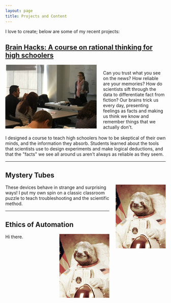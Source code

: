 ```yaml
---
layout: page
title: Projects and Content
---
```


I love to create; below are some of my recent projects:

<div class="projectblock">
<a href = "/2017/06/10/brainhacks">
<h2> Brain Hacks: A course on rational thinking for high schoolers </h2>
</a>
</div>

<!--\_posts\Post_BrainHacks.md-->
<!--/p3-teaching-philosophy/-->

<div class="projectblock">
<a href = "/2017/06/10/brainhacks" >
<img src="\images\SST_Closeup2.png" height="200" align="left" style="margin-right: 20px"/>
</a>

<br>
Can you trust what you see on the news? How reliable are your memories? How do scientists sift through the data to differentiate fact from fiction? Our brains trick us every day, presenting feelings as facts and making us think we know and remember things that we actually don't. 
<br> <br>
I designed a course to teach high schoolers how to be skeptical of their own minds, and the information they absorb. Students learned about the tools that scientists use to design experiments and make logical deductions, and that the "facts" we see all around us aren't always as reliable as they seem.

</div>

----------------------------------------------------------------------------

<div class="projectblock">
<h2> Mystery Tubes </h2>
</div>

<div class="projectblock">

<img src="\images\o4zhtU8.jpg" height="200" align="right" style="margin-left: 20px"/>
<!--<img src="\images\o4zhtU8.jpg" height="200" align="left" style="margin-right: 20px"/>-->

These devices behave in strange and surprising ways! I put my own spin on a classic classroom puzzle to teach troubleshooting and the scientific method.

</div>

----------------------------------------------------------------------------

<div class="projectblock">
<h2> Ethics of Automation </h2>
</div>

<div class="projectblock">

<img src="\images\o4zhtU8.jpg" height="200" align="right" style="margin-left: 20px"/>
<!--<img src="\images\o4zhtU8.jpg" height="200" align="left" style="margin-right: 20px"/>-->

Hi there.

</div>

<!--![alt text][sloth]-->

<!--[sloth]: \images\o4zhtU8.jpg-->

<!--
<p class="message">
  Hey there! This page is included as an example. Feel free to customize it for your own use upon downloading. Carry on!
</p>

In the novel, *The Strange Case of Dr. Jeykll and Mr. Hyde*, Mr. Poole is Dr. Jekyll's virtuous and loyal butler. Similarly, Poole is an upstanding and effective butler that helps you build Jekyll themes. It's made by [@mdo](https://twitter.com/mdo).

There are currently two themes built on Poole:

* [Hyde](http://hyde.getpoole.com)
* [Lanyon](http://lanyon.getpoole.com)

Learn more and contribute on [GitHub](https://github.com/poole).

## Setup

Some fun facts about the setup of this project include:

* Built for [Jekyll](http://jekyllrb.com)
* Developed on GitHub and hosted for free on [GitHub Pages](https://pages.github.com)
* Coded with [Sublime Text 2](http://sublimetext.com), an amazing code editor
* Designed and developed while listening to music like [Blood Bros Trilogy](https://soundcloud.com/maddecent/sets/blood-bros-series)

Have questions or suggestions? Feel free to [open an issue on GitHub](https://github.com/poole/issues/new) or [ask me on Twitter](https://twitter.com/mdo).

Thanks for reading!
-->
